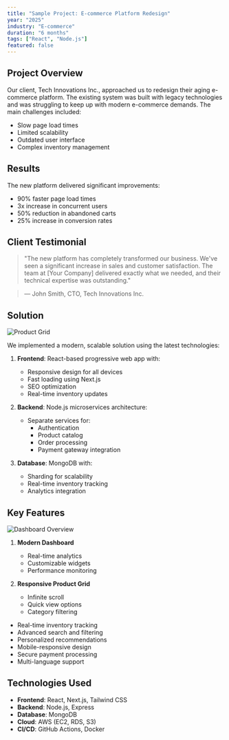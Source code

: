 ```yaml
---
title: "Sample Project: E-commerce Platform Redesign"
year: "2025"
industry: "E-commerce"
duration: "6 months"
tags: ["React", "Node.js"]
featured: false
---
```


## Project Overview
Our client, Tech Innovations Inc., approached us to redesign their aging e-commerce platform. The existing system was built with legacy technologies and was struggling to keep up with modern e-commerce demands. The main challenges included:

- Slow page load times
- Limited scalability
- Outdated user interface
- Complex inventory management

## Results
The new platform delivered significant improvements:

- 90% faster page load times
- 3x increase in concurrent users
- 50% reduction in abandoned carts
- 25% increase in conversion rates

## Client Testimonial
> "The new platform has completely transformed our business. We've seen a significant increase in sales and customer satisfaction. The team at [Your Company] delivered exactly what we needed, and their technical expertise was outstanding."

> — John Smith, CTO, Tech Innovations Inc.

## Solution
![Product Grid](https://images.unsplash.com/photo-1542291026-7eec264c27ff?auto=format&fit=crop&w=800)

We implemented a modern, scalable solution using the latest technologies:

1. **Frontend**: React-based progressive web app with:
   - Responsive design for all devices
   - Fast loading using Next.js
   - SEO optimization
   - Real-time inventory updates

2. **Backend**: Node.js microservices architecture:
   - Separate services for:
     - Authentication
     - Product catalog
     - Order processing
     - Payment gateway integration

3. **Database**: MongoDB with:
   - Sharding for scalability
   - Real-time inventory tracking
   - Analytics integration

## Key Features

![Dashboard Overview](https://images.unsplash.com/photo-1618005182384-a83a8bd57fbe?auto=format&fit=crop&w=800)

1. **Modern Dashboard**
   - Real-time analytics
   - Customizable widgets
   - Performance monitoring
      
2. **Responsive Product Grid**
   - Infinite scroll
   - Quick view options
   - Category filtering

- Real-time inventory tracking
- Advanced search and filtering
- Personalized recommendations
- Mobile-responsive design
- Secure payment processing
- Multi-language support

## Technologies Used
- **Frontend**: React, Next.js, Tailwind CSS
- **Backend**: Node.js, Express
- **Database**: MongoDB
- **Cloud**: AWS (EC2, RDS, S3)
- **CI/CD**: GitHub Actions, Docker
